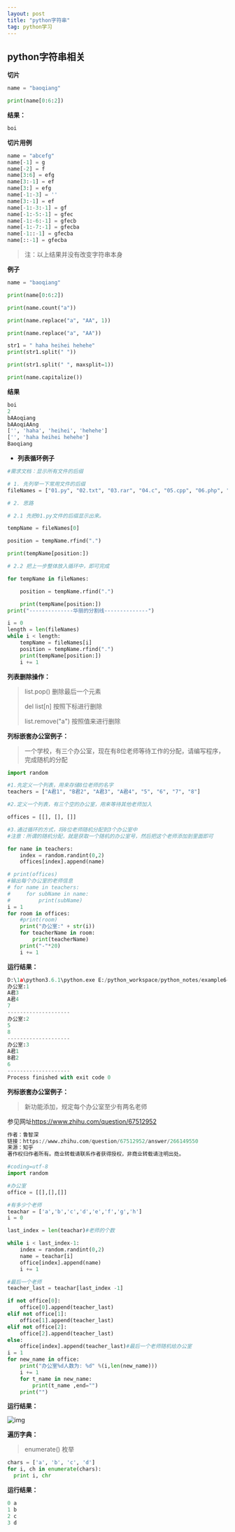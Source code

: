 ```yaml
---
layout: post
title: "python字符串"
tag: python学习
---
```

## python字符串相关

**切片**

~~~python
name = "baoqiang"

print(name[0:6:2])
~~~

**结果：**

~~~python
boi
~~~

**切片用例**

~~~python
name = "abcefg"
name[-1] = g
name[-2] = f
name[3:6] = efg
name[3:-1] = ef
name[3:] = efg
name[-1:-3] = ''
name[3:-1] = ef
name[-1:-3:-1] = gf
name[-1:-5:-1] = gfec
name[-1:-6:-1] = gfecb
name[-1:-7:-1] = gfecba
name[-1::-1] = gfecba
name[::-1] = gfecba
~~~



> 注：以上结果并没有改变字符串本身

**例子**

~~~python
name = "baoqiang"

print(name[0:6:2])

print(name.count("a"))

print(name.replace("a", "AA", 1))

print(name.replace("a", "AA"))

str1 = " haha heihei hehehe"
print(str1.split(" "))

print(str1.split(" ", maxsplit=1))

print(name.capitalize())
~~~

**结果**

~~~python
boi
2
bAAoqiang
bAAoqiAAng
['', 'haha', 'heihei', 'hehehe']
['', 'haha heihei hehehe']
Baoqiang
~~~

-  **列表循环例子**

~~~python
#需求文档：显示所有文件的后缀

# 1. 先列举一下常用文件的后缀
fileNames = ["01.py", "02.txt", "03.rar", "04.c", "05.cpp", "06.php", "07.java", "index.html", "finally.doc"]

# 2. 思路

# 2.1 先把01.py文件的后缀显示出来。

tempName = fileNames[0]

position = tempName.rfind(".")

print(tempName[position:])

# 2.2 把上一步整体放入循环中，即可完成

for tempName in fileNames:

    position = tempName.rfind(".")

    print(tempName[position:])
print("--------------华丽的分割线--------------")

i = 0
length = len(fileNames)
while i < length:
    tempName = fileNames[i]
    position = tempName.rfind(".")
    print(tempName[position:])
    i += 1
~~~

**列表删除操作：**

>list.pop()  删除最后一个元素
>
>del list[n]  按照下标进行删除
>
>list.remove("a")  按照值来进行删除

**列标嵌套办公室例子：**

> 一个学校，有三个办公室，现在有8位老师等待工作的分配，请编写程序，完成随机的分配

~~~python
import random

#1.先定义一个列表，用来存储8位老师的名字
teachers = ["A君1", "B君2", "A君3", "A君4", "5", "6", "7", "8"]

#2.定义一个列表，有三个空的办公室，用来等待其他老师加入

offices = [[], [], []]

#3.通过循环的方式，将8位老师随机分配到3个办公室中
#注意：所谓的随机分配，就是获取一个随机的办公室号，然后把这个老师添加到里面即可

for name in teachers:
    index = random.randint(0,2)
    offices[index].append(name)

# print(offices)
#输出每个办公室的老师信息
# for name in teachers:
#     for subName in name:
#         print(subName)
i = 1
for room in offices:
    #print(room)
    print("办公室:" + str(i))
    for teacherName in room:
        print(teacherName)
    print("-"*20)
    i += 1
~~~

**运行结果：**

~~~python
D:\1a\python3.6.1\python.exe E:/python_workspace/python_notes/example6-office.py
办公室:1
A君3
A君4
7
--------------------
办公室:2
5
8
--------------------
办公室:3
A君1
B君2
6
--------------------
Process finished with exit code 0
~~~

**列标嵌套办公室例子：**

> 新功能添加，规定每个办公室至少有两名老师

参见网址<https://www.zhihu.com/question/67512952>

~~~python
作者：鲁智深
链接：https://www.zhihu.com/question/67512952/answer/266149550
来源：知乎
著作权归作者所有。商业转载请联系作者获得授权，非商业转载请注明出处。

#coding=utf-8
import random

#办公室
office = [[],[],[]]

#有多少个老师
teachar = ['a','b','c','d','e','f','g','h']
i = 0

last_index = len(teachar)#老师的个数

while i < last_index-1:
    index = random.randint(0,2)
    name = teachar[i]
    office[index].append(name)
    i += 1

#最后一个老师
teacher_last = teachar[last_index -1]

if not office[0]:
    office[0].append(teacher_last)
elif not office[1]:
    office[1].append(teacher_last)
elif not office[2]:
    office[2].append(teacher_last)
else:
    office[index].append(teacher_last)#最后一个老师随机给办公室
i = 1
for new_name in office:
    print("办公室%d人数为: %d" %(i,len(new_name)))
    i += 1
    for t_name in new_name:
        print(t_name ,end="")
    print("")
~~~

**运行结果：**

![img](https://pic2.zhimg.com/80/v2-69391f8587147b92689db005f0a3d941_hd.jpg)

**遍历字典：**

> enumerate() 枚举

~~~python
chars = ['a', 'b', 'c', 'd']
for i, ch in enumerate(chars):
  print i, chr
~~~

**运行结果：**

~~~python 
0 a
1 b
2 c
3 d
~~~

